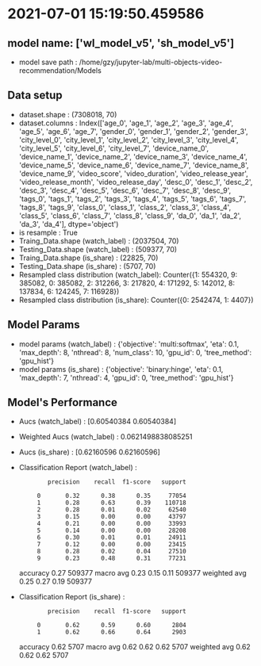 # 2021-07-01 15:19:50.459586

## model name: ['wl_model_v5', 'sh_model_v5']
- model save path : /home/gzy/jupyter-lab/multi-objects-video-recommendation/Models

## Data setup
- dataset.shape : (7308018, 70)
- dataset.columns : Index(['age_0', 'age_1', 'age_2', 'age_3', 'age_4', 'age_5', 'age_6', 'age_7',
       'gender_0', 'gender_1', 'gender_2', 'gender_3', 'city_level_0',
       'city_level_1', 'city_level_2', 'city_level_3', 'city_level_4',
       'city_level_5', 'city_level_6', 'city_level_7', 'device_name_0',
       'device_name_1', 'device_name_2', 'device_name_3', 'device_name_4',
       'device_name_5', 'device_name_6', 'device_name_7', 'device_name_8',
       'device_name_9', 'video_score', 'video_duration', 'video_release_year',
       'video_release_month', 'video_release_day', 'desc_0', 'desc_1',
       'desc_2', 'desc_3', 'desc_4', 'desc_5', 'desc_6', 'desc_7', 'desc_8',
       'desc_9', 'tags_0', 'tags_1', 'tags_2', 'tags_3', 'tags_4', 'tags_5',
       'tags_6', 'tags_7', 'tags_8', 'tags_9', 'class_0', 'class_1', 'class_2',
       'class_3', 'class_4', 'class_5', 'class_6', 'class_7', 'class_8',
       'class_9', 'da_0', 'da_1', 'da_2', 'da_3', 'da_4'],
      dtype='object')
- is resample : True
- Traing_Data.shape (watch_label)  : (2037504, 70)
- Testing_Data.shape (watch_label) : (509377, 70)
- Traing_Data.shape (is_share)  : (22825, 70)
- Testing_Data.shape (is_share) : (5707, 70)
- Resampled class distribution (watch_label): 
Counter({1: 554320, 9: 385082, 0: 385082, 2: 312266, 3: 217820, 4: 171292, 5: 142012, 8: 137834, 6: 124245, 7: 116928})
- Resampled class distribution (is_share): 
Counter({0: 2542474, 1: 4407})

## Model Params
- model params (watch_label) : 
{'objective': 'multi:softmax', 'eta': 0.1, 'max_depth': 8, 'nthread': 8, 'num_class': 10, 'gpu_id': 0, 'tree_method': 'gpu_hist'}
- model params (is_share) : 
{'objective': 'binary:hinge', 'eta': 0.1, 'max_depth': 7, 'nthread': 4, 'gpu_id': 0, 'tree_method': 'gpu_hist'}

## Model's Performance
- Aucs (watch_label) : [0.60540384 0.60540384]
- Weighted Aucs (watch_label) : 0.0621498838085251
- Aucs (is_share) : [0.62160596 0.62160596]
- Classification Report (watch_label) : 

              precision    recall  f1-score   support

           0       0.32      0.38      0.35     77054
           1       0.28      0.63      0.39    110718
           2       0.28      0.01      0.02     62540
           3       0.15      0.00      0.00     43797
           4       0.21      0.00      0.00     33993
           5       0.14      0.00      0.00     28208
           6       0.30      0.01      0.01     24911
           7       0.12      0.00      0.00     23415
           8       0.28      0.02      0.04     27510
           9       0.23      0.48      0.31     77231

    accuracy                           0.27    509377
   macro avg       0.23      0.15      0.11    509377
weighted avg       0.25      0.27      0.19    509377

- Classification Report (is_share) : 

              precision    recall  f1-score   support

           0       0.62      0.59      0.60      2804
           1       0.62      0.66      0.64      2903

    accuracy                           0.62      5707
   macro avg       0.62      0.62      0.62      5707
weighted avg       0.62      0.62      0.62      5707


